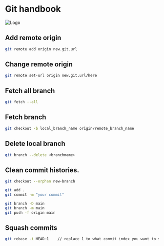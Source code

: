 
# Git handbook


![Logo](https://mevn-public.s3-ap-southeast-1.amazonaws.com/marketenterprise.vn/wp-images/2023/11/27145446/2color-lightbg%402x.png)


## Add remote origin

```bash
git remote add origin new.git.url
```

## Change remote origin

```bash
git remote set-url origin new.git.url/here
```

## Fetch all branch

```bash
git fetch --all
```

## Fetch branch

```bash
git checkout -b local_branch_name origin/remote_branch_name
```

## Delete local branch

```bash
git branch --delete <branchname>
```

## Clean commit histories.

```bash
git checkout --orphan new-branch
```

```bash
git add .
git commit -m "your commit"
```

```bash
git branch -D main
git branch -m main
git push -f origin main
```

## Squash commits

```bash
git rebase -i HEAD~1    // replace 1 to what commit index you want to squash
```